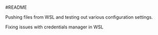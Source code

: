#README 

Pushing files from WSL and testing out various configuration settings.

Fixing issues with credentials manager in WSL
